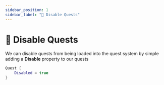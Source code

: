 ```yaml
---
sidebar_position: 1
sidebar_label: "🚫 Disable Quests"
---
```


# 🚫 Disable Quests

We can disable quests from being loaded into the quest system by simple adding a **Disable** property to our quests

```lua
Quest {
    Disabled = true
}
```